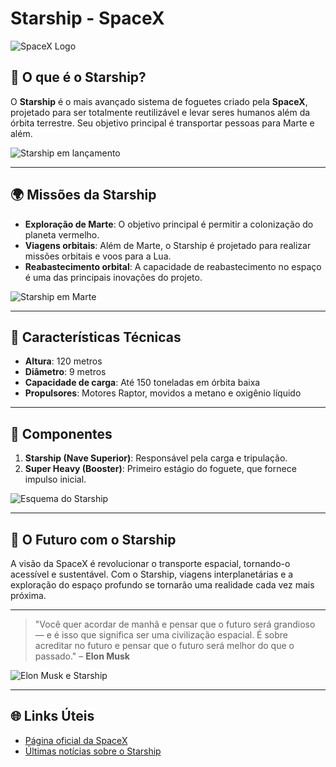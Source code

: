 # Starship - SpaceX

![SpaceX Logo](https://upload.wikimedia.org/wikipedia/commons/d/de/SpaceX-Logo_Black.png)

## 🚀 O que é o Starship?

O **Starship** é o mais avançado sistema de foguetes criado pela **SpaceX**, projetado para ser totalmente reutilizável e levar seres humanos além da órbita terrestre. Seu objetivo principal é transportar pessoas para Marte e além.

![Starship em lançamento](https://www.spacex.com/static/images/starship/starship_launch_image.jpg)

---

## 🌍 Missões da Starship

- **Exploração de Marte**: O objetivo principal é permitir a colonização do planeta vermelho.
- **Viagens orbitais**: Além de Marte, o Starship é projetado para realizar missões orbitais e voos para a Lua.
- **Reabastecimento orbital**: A capacidade de reabastecimento no espaço é uma das principais inovações do projeto.

![Starship em Marte](https://www.spacex.com/static/images/starship/starship_mars_image.jpg)

---

## 🔧 Características Técnicas

- **Altura**: 120 metros
- **Diâmetro**: 9 metros
- **Capacidade de carga**: Até 150 toneladas em órbita baixa
- **Propulsores**: Motores Raptor, movidos a metano e oxigênio líquido

---

## 🚀 Componentes

1. **Starship (Nave Superior)**: Responsável pela carga e tripulação.
2. **Super Heavy (Booster)**: Primeiro estágio do foguete, que fornece impulso inicial.

![Esquema do Starship](https://www.spacex.com/static/images/starship/starship_rocket_diagram.png)

---

## 🌟 O Futuro com o Starship

A visão da SpaceX é revolucionar o transporte espacial, tornando-o acessível e sustentável. Com o Starship, viagens interplanetárias e a exploração do espaço profundo se tornarão uma realidade cada vez mais próxima.

---

> "Você quer acordar de manhã e pensar que o futuro será grandioso — e é isso que significa ser uma civilização espacial. É sobre acreditar no futuro e pensar que o futuro será melhor do que o passado." – **Elon Musk**

![Elon Musk e Starship](https://www.spacex.com/static/images/starship/elon_musk_starship.jpg)

---

## 🌐 Links Úteis

- [Página oficial da SpaceX](https://www.spacex.com)
- [Últimas notícias sobre o Starship](https://www.spacex.com/vehicles/starship/)
